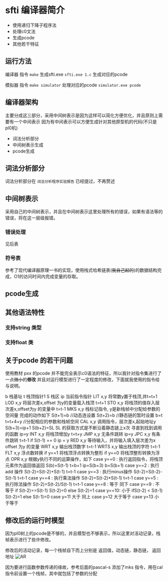 # sfti 编译器简介

+ 使用递归下降子程序法
+ 处理c0文法
+ 生成pcode
+ 其他若干特征

## 运行方法
编译器
指令 
```make``` 
生成sfti.exe 
```sfti.exe 1.c``` 生成对应的pcode

模拟器
指令
```make simulator``` 
处理对应的pcode
```simulator.exe pcode```

## 编译器架构
主要分成这三部分，采用中间树表示是因为这样可以简化方便优化，并且原则上需要有一个中间表示
因为有中间表示可以方便生成针对其他原型机的代码(不只是pl0机)

+ 词法分析部分
+ 中间树表示生成
+ pcode生成

## 词法分析部分
词法分析部分在
```词法分析程序实验报告``` 已经提过，不再赘述

## 中间树表示
采用自己的中间树表示，并且在中间树表示这里处理所有的错误，如果有语法等的错误，将在这一层级报错。
### 错误处理
见后表
### 符号表
参考了现代编译器原理一书的实现，使用栈式哈希链表(~~我自己起的~~)的数据结构完成，O1的访问时间内完成变量的存取。

## pcode生成

## 其他语法特性
### 支持string 类型
### 支持float 类



##  关于pcode 的若干问题
使用教材 pxx 的pcode 并不能完全表示c0语法的特征，所以我针对指令集进行了一点~~微小~~的**修改**
并且对运行模型进行了一定程度的修改，下面就我使用的指令给与说明。

b 栈基址
t 栈顶指针1
S 栈区
ip 当前指令指针
LIT  x,y  将常数y置于栈顶,并t=t+1
LOD  x,y  将层次差x,offset 为y的变量载入栈顶 t=t+1
STO  x,y  将栈顶的值存入层次差x,offset为y 的变量中 t=t-1
MKS  x,y  栈标记指令, y是新栈帧中分配给参数的空间量 完成的动作如下
	S(t+1)=b  //动态连设置
	S(t+2)=b  //静态链的暂时设置
	b=t
	t=t+4+y   //分配相应的参数和栈帧空间
CAL  x,y 调用指令，层次差x,起始地址y
	S(b+3)=ip+1
	S(b+2)=SL
	SL 的获取方式是不断沿着静态链上x次 寻直到找到调用的函数
	ip=y
INT  x,y  将栈顶增加y
	t=t+y
JMP  x,y  无条件跳转
	ip=y
JPC  x,y  有条件跳转
	t=t-1
	if S(t-1) == 0 ip = y
RED  x,y  等待输入，并将输入填入层次差为x offset 为y 的变量
WRT  x,y  输出栈顶数字 t=t-1
WRTS x,y  输出栈顶的字符 t=t-1
FLT  x,y  浮点数转换
	if y==1 将栈顶浮点转换为整形
	if y==0 将栈顶整形转换为浮点
OPR  x,y  根据y执行不同的运算操作，如下
	 case y==0 :
	 	执行返回指令，将栈顶元素作为返回值返回
	 	S(b)=S(t-1)
	 	t=b+1
	 	ip=S(b+3)
	 	b=S(b+1)
	 case y==2 :
	 	执行add 操作 
	 	S(t-2)=S(t-2)+S(t-1)
	 	t=t-1
	 case y==3 :
	 	执行minus操作
	 	S(t-2)=S(t-2)-S(t-1)
	 	t=t-1
	 case y==4 :
	 	执行乘法操作
	 	S(t-2)=S(t-2)*S(t-1)
	 	t=t-1
	 case y==5 :
	 	执行除法操作
	 	S(t-2)=S(t-2)/S(t-1)
	 	t=t-1
	 case y==8 :
	 	等于 同下
	 case y==9 :
	 	不等于
	 	if S(t-2)==S(t-1)
	 		S(t-2)=0
	 	else 
	 		S(t-2)=1
	 case y==10: 
	  	小于
	  	ifS(t-2) < S(t-1)
	  	 	S(t-2)=1
	  	 else 
	  	 	S(t-1)=0
	 case y=11 
	 	大于 同上
	 case y=12
	 	大于等于
	 case y=13
	 	小于等于

## 修改后的运行时模型
因为pl0树上的pcode是不够的，并且模型也不够表示，所以这里对活动记录，栈帧表示进行了些许修改。

修改后的活动记录，每一个栈帧自下而上分别是 返回值，动态链，静态链， 返回地址
![AR](https://raw.githubusercontent.com/sfzyk/buaa-c0compiler/master/fig/ar.png)

因为要进行函数参数传递的缘故，参考后面的pascal-s 添加了mks 指令，用在cal指令前设置一个栈帧，其中就包括了参数的分配


